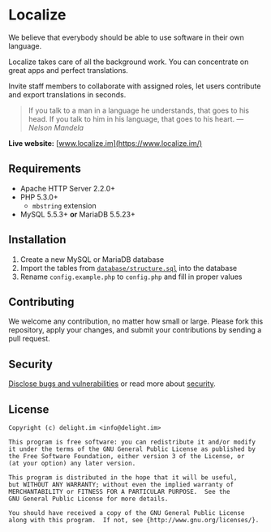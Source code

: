 # Localize

We believe that everybody should be able to use software in their own language.

Localize takes care of all the background work. You can concentrate on great apps and perfect translations.

Invite staff members to collaborate with assigned roles, let users contribute and export translations in seconds.

> If you talk to a man in a language he understands, that goes to his head. If you talk to him in his language, that goes to his heart.
> — *Nelson Mandela*

**Live website:** [www.localize.im](https://www.localize.im/)

## Requirements

 * Apache HTTP Server 2.2.0+
 * PHP 5.3.0+
   * `mbstring` extension
 * MySQL 5.5.3+ **or** MariaDB 5.5.23+

## Installation

 1. Create a new MySQL or MariaDB database
 1. Import the tables from [`database/structure.sql`](database/structure.sql) into the database
 1. Rename `config.example.php` to `config.php` and fill in proper values

## Contributing

We welcome any contribution, no matter how small or large. Please fork this repository, apply your changes, and submit your contributions by sending a pull request.

## Security

[Disclose bugs and vulnerabilities](http://security.localize.im/) or read more about [security](SECURITY.md).

## License

```
Copyright (c) delight.im <info@delight.im>

This program is free software: you can redistribute it and/or modify
it under the terms of the GNU General Public License as published by
the Free Software Foundation, either version 3 of the License, or
(at your option) any later version.

This program is distributed in the hope that it will be useful,
but WITHOUT ANY WARRANTY; without even the implied warranty of
MERCHANTABILITY or FITNESS FOR A PARTICULAR PURPOSE.  See the
GNU General Public License for more details.

You should have received a copy of the GNU General Public License
along with this program.  If not, see {http://www.gnu.org/licenses/}.
```
